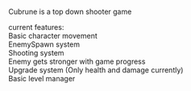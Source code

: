 Cubrune is a top down shooter game

current features: <br />
Basic character movement <br />
EnemySpawn system <br />
Shooting system <br />
Enemy gets stronger with game progress <br />
Upgrade system (Only health and damage currently) <br />
Basic level manager <br />
